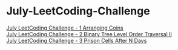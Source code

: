 # July-LeetCoding-Challenge
[July LeetCoding Challenge - 1 Arranging Coins](https://medium.com/@xyrot94/july-leetcoding-challenge-441-arranging-coins-81d0b06b3f3f)  
[July LeetCoding Challenge - 2 Binary Tree Level Order Traversal II](https://medium.com/@xyrot94/july-leetcoding-challenge-107-binary-tree-level-order-traversal-ii-3a8aa86c98ef)  
[July LeetCoding Challenge - 3 Prison Cells After N Days](https://medium.com/@xyrot94/july-leetcoding-challenge-957-prison-cells-after-n-days-e86ff9151a3a)  
